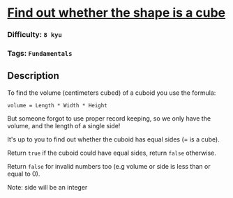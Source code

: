 # [Find out whether the shape is a cube](https://www.codewars.com/kata/58d248c7012397a81800005c)

### Difficulty: `8 kyu`

### Tags: `Fundamentals`

## Description

To find the volume (centimeters cubed) of a cuboid you use the formula:

`volume = Length * Width * Height`

But someone forgot to use proper record keeping, so we only have the volume, and the length of a single side!

It's up to you to find out whether the cuboid has equal sides (= is a cube).

Return `true` if the cuboid could have equal sides, return `false` otherwise.

Return `false` for invalid numbers too (e.g volume or side is less than or equal to 0).

Note: side will be an integer

